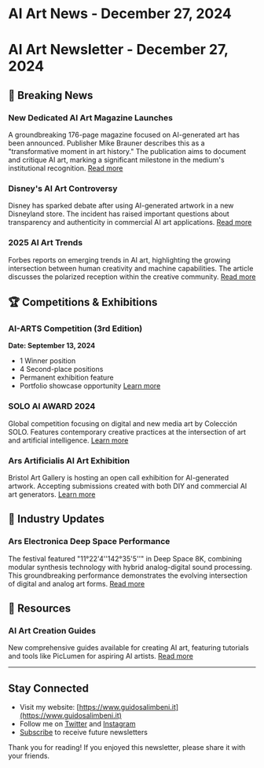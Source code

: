 
# AI Art News - December 27, 2024


# AI Art Newsletter - December 27, 2024

## 🎨 Breaking News

### New Dedicated AI Art Magazine Launches
A groundbreaking 176-page magazine focused on AI-generated art has been announced. Publisher Mike Brauner describes this as a "transformative moment in art history." The publication aims to document and critique AI art, marking a significant milestone in the medium's institutional recognition.
[Read more](https://www.theartnewspaper.com/2024/12/26/the-art-of-the-algorithmnew-magazine-launches-dedicated-to-artificial-intelligence-works-and-artists)

### Disney's AI Art Controversy
Disney has sparked debate after using AI-generated artwork in a new Disneyland store. The incident has raised important questions about transparency and authenticity in commercial AI art applications.
[Read more](https://wdwnt.com/2024/12/grinch-steals-christmas-at-fort-wilderness-disneylands-use-of-ai-art-raises-eyebrows-more-daily-recap-12-24-24/)

### 2025 AI Art Trends
Forbes reports on emerging trends in AI art, highlighting the growing intersection between human creativity and machine capabilities. The article discusses the polarized reception within the creative community.
[Read more](https://www.forbes.com/sites/rdaniel-foster/2024/12/23/ai-art-trends-for-2025-the-merging-of-humans-and-machines/)

## 🏆 Competitions & Exhibitions

### AI-ARTS Competition (3rd Edition)
**Date: September 13, 2024**
- 1 Winner position
- 4 Second-place positions
- Permanent exhibition feature
- Portfolio showcase opportunity
[Learn more](https://ai-arts.org/competition/)

### SOLO AI AWARD 2024
Global competition focusing on digital and new media art by Colección SOLO. Features contemporary creative practices at the intersection of art and artificial intelligence.
[Learn more](https://optimusawards.org/ai-art-competitions/)

### Ars Artificialis AI Art Exhibition
Bristol Art Gallery is hosting an open call exhibition for AI-generated artwork. Accepting submissions created with both DIY and commercial AI art generators.
[Learn more](https://photocontestdeadlines.com/photo-contest-list/ars-artificialis-ai-art-exhibition/)

## 📢 Industry Updates

### Ars Electronica Deep Space Performance
The festival featured "11°22'4''142°35'5''" in Deep Space 8K, combining modular synthesis technology with hybrid analog-digital sound processing. This groundbreaking performance demonstrates the evolving intersection of digital and analog art forms.
[Read more](https://www.linkedin.com/posts/arselectronica_a-fringe-location-of-our-world-meets-the-activity-7278307371498504194-dwK8)

## 🔧 Resources

### AI Art Creation Guides
New comprehensive guides available for creating AI art, featuring tutorials and tools like PicLumen for aspiring AI artists.
[Read more](https://www.techloy.com/how-to-create-ai-art-easy-guides/)



---

## Stay Connected
- Visit my website: [https://www.guidosalimbeni.it](https://www.guidosalimbeni.it)
- Follow me on [Twitter](https://twitter.com/guidosalimbeni) and [Instagram](https://instagram.com/guidosalimbeni)
- [Subscribe](https://www.guidosalimbeni.it/blog.html) to receive future newsletters

Thank you for reading! If you enjoyed this newsletter, please share it with your friends.
